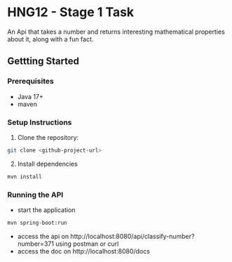 # HNG12 - Stage 1 Task
An Api that takes a number and returns interesting mathematical properties about it, along with a fun fact.

## Gettting Started
### Prerequisites
- Java 17+
- maven

### Setup Instructions
1. Clone the repository:
```bash
git clone <github-project-url>
```
2. Install dependencies
```bash
mvn install
```

### Running the API
- start the application
```bash
mvn spring-boot:run
```
- access the api on http://localhost:8080/api/classify-number?number=371 using postman or curl
- access the doc on http://localhost:8080/docs
